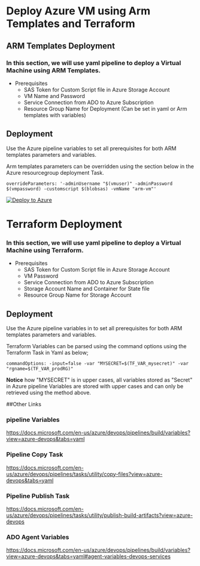 # Deploy Azure VM using Arm Templates and Terraform

## ARM Templates Deployment
 ### In this section, we will use yaml pipeline to deploy a Virtual Machine using ARM Templates. 

* Prerequisites
   - SAS Token for Custom Script file in Azure Storage Account
   - VM Name and Password
   - Service Connection from ADO to Azure Subscription
   - Resource Group Name for Deployment (Can be set in yaml or Arm templates with variables)

## Deployment 
Use the Azure pipeline variables to set all prerequisites for both ARM templates parameters and variables. 

Arm templates parameters can be overridden using the section below in the Azure resourcegroup deployment Task.
```
overrideParameters: '-adminUsername "$(vmuser)" -adminPassword $(vmpassword) -customscript $(blobsas) -vmName "arm-vm"'

```


[![Deploy to Azure](https://aka.ms/deploytoazurebutton)](https://portal.azure.com/#create/Microsoft.Template/uri/https%3A%2F%2Fraw.githubusercontent.com%2Fikemerrix%2FARM-TF%2Fmaster%2FArmTemplates%2Fazurevm.json%3Ftoken%3DAFPGH6Y5464CJX5NP457GZLAMVMIE)



# Terraform Deployment

 ### In this section, we will use yaml pipeline to deploy a Virtual Machine using Terraform.

* Prerequisites
   - SAS Token for Custom Script file in Azure Storage Account
   - VM Password
   - Service Connection from ADO to Azure Subscription
   - Storage Account Name and Container for State file
   - Resource Group Name for Storage Account
 
## Deployment 
Use the Azure pipeline variables in to set all prerequisites for both ARM templates parameters and variables. 

Terraform Variables can be parsed using the command options using the Terraform Task in Yaml as below; 
```
commandOptions: -input=false -var "MYSECRET=$(TF_VAR_mysecret)" -var "rgname=$(TF_VAR_prodRG)"
```

**Notice** how "MYSECRET" is in upper cases, all variables stored as "Secret" in Azure pipeline Variables are stored with upper cases and can only be retrieved using the method above. 

##Other Links
### pipeline Variables
https://docs.microsoft.com/en-us/azure/devops/pipelines/build/variables?view=azure-devops&tabs=yaml

### Pipeline Copy Task
https://docs.microsoft.com/en-us/azure/devops/pipelines/tasks/utility/copy-files?view=azure-devops&tabs=yaml

### Pipeline Publish Task 
https://docs.microsoft.com/en-us/azure/devops/pipelines/tasks/utility/publish-build-artifacts?view=azure-devops

### ADO Agent Variables
https://docs.microsoft.com/en-us/azure/devops/pipelines/build/variables?view=azure-devops&tabs=yaml#agent-variables-devops-services